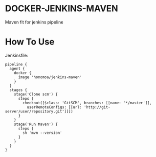 # DOCKER-JENKINS-MAVEN

Maven fit for jenkins pipeline

# How To Use

Jenkinsfile:

```
pipeline {
  agent {
    docker {
      image 'honomoa/jenkins-maven'
    }
  }
  stages {
    stage('Clone scm') {
      steps {
        checkout([$class: 'GitSCM', branches: [[name: '*/master']],
          userRemoteConfigs: [[url: 'http://git-server/user/repository.git']]])
      }
    }
    stage('Run Maven') {
      steps {
        sh 'mvn --version'
      }
    }
  }
}
```
